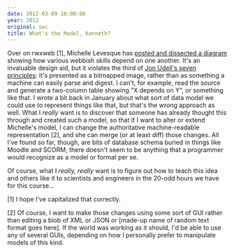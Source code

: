 ```yaml
---
date: 2012-03-09 10:00:00
year: 2012
original: swc
title: What's the Model, Kenneth?
---
```

<p>Over on rwxweb [1], Michelle Levesque has <a href="http://rwxweb.wordpress.com/2012/03/08/which-web-skills-come-first/">posted and dissected a diagram</a> showing how various webbish skills depend on one another. It's an invaluable design aid, but it violates the third of <a href="http://blog.jonudell.net/2011/01/24/seven-ways-to-think-like-the-web/">Jon Udell's seven principles</a>: it's presented as a bitmapped image, rather than as something a machine can easily parse and digest. I can't, for example, read the source and generate a two-column table showing "X depends on Y", or something like that. I wrote a bit back in January about what sort of data model we could use to represent things like that, but that's the wrong approach as well. What I <em>really</em> want is to discover that someone has already thought this through and created such a model, so that if I want to alter or extend Michelle's model, I can change the authoritative machine-readable representation [2], and she can merge (or at least diff) those changes. All I've found so far, though, are bits of database schema buried in things like Moodle and SCORM; there doesn't seem to be anything that a programmer would recognize as a model or format per se.</p>
<p>Of course, what I <em>really, really</em> want is to figure out how to teach this idea and others like it to scientists and engineers in the 20-odd hours we have for this course...</p>
<p>[1] I hope I've capitalized that correctly.</p>
<p>[2] Of course, I want to make those changes using some sort of GUI rather than editing a blob of XML or JSON or [made-up name of random text format goes here]. If the world was working as it should, I'd be able to use any of several GUIs, depending on how I personally prefer to manipulate models of this kind.</p>
